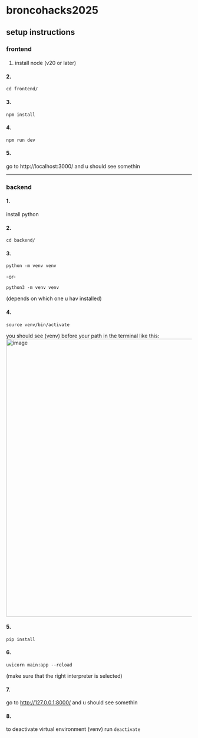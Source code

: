 # broncohacks2025

## setup instructions
### frontend
#### 
1. install node (v20 or later)

#### 2. 
```
cd frontend/
```

#### 3. 
```
npm install
```

#### 4. 
```
npm run dev
```

#### 5. 
go to http://localhost:3000/ and u should see somethin

----------------------------------------------------------------

### backend

#### 1. 
install python

#### 2.
```
cd backend/
```

#### 3.
```
python -m venv venv
```
-or- 
```
python3 -m venv venv
```
(depends on which one u hav installed)

#### 4. 
```
source venv/bin/activate
```
you should see (venv) before your path in the terminal like this:
<img width="752" alt="image" src="https://github.com/user-attachments/assets/a02f4086-4851-41fe-8065-96c9cc48659e" />

#### 5. 
```
pip install
```

#### 6. 
```
uvicorn main:app --reload
```
(make sure that the right interpreter is selected)

#### 7. 
go to http://127.0.0.1:8000/ and u should see somethin

#### 8. 
to deactivate virtual environment (venv) run ```deactivate```


